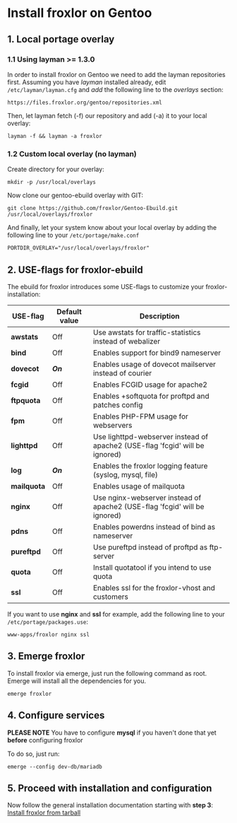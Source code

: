 # Install froxlor on Gentoo

## 1. Local portage overlay

### 1.1 Using layman >= 1.3.0

In order to install froxlor on Gentoo we need to add the layman repositories first. Assuming you have *layman* installed already, edit `/etc/layman/layman.cfg` and *add* the following line to the *overlays* section:

    https://files.froxlor.org/gentoo/repositories.xml

Then, let layman fetch (-f) our repository and add (-a) it to your local overlay:

```shell
layman -f && layman -a froxlor
```

### 1.2 Custom local overlay (no layman)

Create directory for your overlay:

```shell
mkdir -p /usr/local/overlays
```

Now clone our gentoo-ebuild overlay with GIT:

```shell
git clone https://github.com/froxlor/Gentoo-Ebuild.git /usr/local/overlays/froxlor
```

And finally, let your system know about your local overlay by adding the following line to your `/etc/portage/make.conf`

    PORTDIR_OVERLAY="/usr/local/overlays/froxlor"

## 2. USE-flags for froxlor-ebuild

The ebuild for froxlor introduces some USE-flags to customize your froxlor-installation:

| USE-flag | Default value | Description |
| -------- | ------------- | ----------- |
|**awstats**|Off|Use awstats for traffic-statistics instead of webalizer|
|**bind**|Off|Enables support for bind9 nameserver|
|**dovecot**|***On***|Enables usage of dovecot mailserver instead of courier|
|**fcgid**|Off|Enables FCGID usage for apache2|
|**ftpquota**|Off|Enables +softquota for proftpd and patches config|
|**fpm**|Off|Enables PHP-FPM usage for webservers|
|**lighttpd**|Off|Use lighttpd-webserver instead of apache2 (USE-flag 'fcgid' will be ignored)|
|**log**|***On***|Enables the froxlor logging feature (syslog, mysql, file)|
|**mailquota** |Off|Enables usage of mailquota|
|**nginx** |Off|Use nginx-webserver instead of apache2 (USE-flag 'fcgid' will be ignored)|
|**pdns**|Off|Enables powerdns instead of bind as nameserver|
|**pureftpd**|Off|Use pureftpd instead of proftpd as ftp-server|
|**quota**|Off|Install quotatool if you intend to use quota|
|**ssl**|Off|Enables ssl for the froxlor-vhost and customers|

If you want to use **nginx** and **ssl** for example, add the following line to your `/etc/portage/packages.use`:

    www-apps/froxlor nginx ssl

## 3. Emerge froxlor

To install froxlor via emerge, just run the following command as root. Emerge will install all the dependencies for you.

```shell
emerge froxlor
```

## 4. Configure services

**PLEASE NOTE** You have to configure **mysql** if you haven't done that yet **before** configuring froxlor

To do so, just run:

```shell
emerge --config dev-db/mariadb
```

## 5. Proceed with installation and configuration

Now follow the general installation documentation starting with **step 3**: [Install froxlor from tarball](tarball.html#3-installation-via-web-installer)
